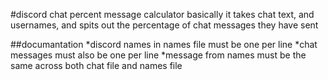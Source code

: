 #discord chat percent message calculator
basically it takes chat text, and usernames, and spits out the percentage of chat messages they have sent

##documantation
	*discord names in names file must be one per line
	*chat messages must also be one per line
	*message from names must be the same across both chat file and names file

